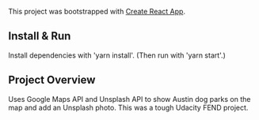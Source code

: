This project was bootstrapped with [Create React App](https://github.com/facebook/create-react-app).

## Install & Run

Install dependencies with 'yarn install'.
(Then run with 'yarn start'.)

## Project Overview

Uses Google Maps API and Unsplash API to show Austin dog parks on the map and add an Unsplash photo.
This was a tough Udacity FEND project.
